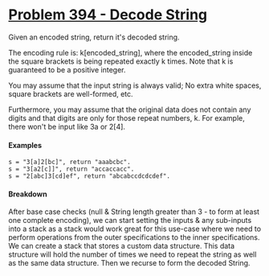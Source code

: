 # [Problem 394 - Decode String](https://leetcode.com/problems/decode-string/description/)

Given an encoded string, return it's decoded string.

The encoding rule is: k[encoded_string], where the encoded_string inside the square brackets is being repeated exactly k times. Note that k is guaranteed to be a positive integer.

You may assume that the input string is always valid; No extra white spaces, square brackets are well-formed, etc.

Furthermore, you may assume that the original data does not contain any digits and that digits are only for those repeat numbers, k. For example, there won't be input like 3a or 2[4].

#### Examples
```
s = "3[a]2[bc]", return "aaabcbc".
s = "3[a2[c]]", return "accaccacc".
s = "2[abc]3[cd]ef", return "abcabccdcdcdef".
```

#### Breakdown
After base case checks (null & String length greater than 3 - to form at least one complete encoding), we can start setting the inputs & any sub-inputs into a stack as a stack would work great for this use-case where we need to perform operations from the outer specifications to the inner specifications.
We can create a stack that stores a custom data structure. This data structure will hold the number of times we need to repeat the string as well as the same data structure. Then we recurse to form the decoded String.
